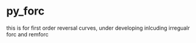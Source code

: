 # py_forc
this is for first order reversal curves, under developing
inlcuding irregualr forc and remforc
